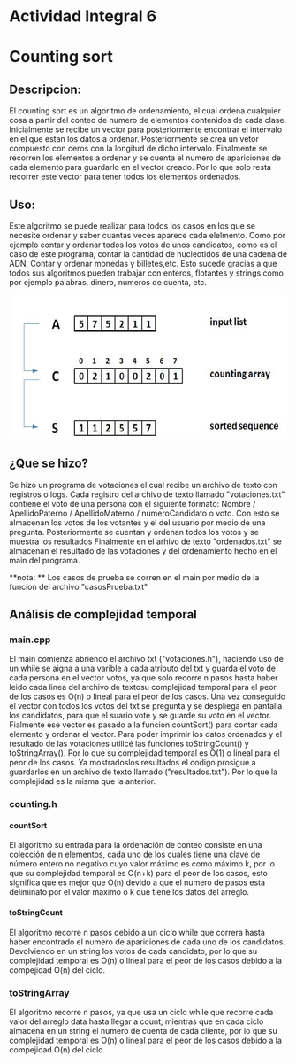 # Actividad Integral 6

# Counting sort

## Descripcion:
El counting sort es un algoritmo de ordenamiento, el cual ordena cualquier cosa a partir del conteo de numero de elementos contenidos de cada clase.
Inicialmente se recibe un vector para posteriormente encontrar el intervalo en el que estan los datos a ordenar. Posteriormente se crea un vetor compuesto con ceros con la longitud de dicho intervalo. Finalmente se recorren los elementos a ordenar y se cuenta el numero de apariciones de cada elemento para guardarlo en el vector creado. Por lo que solo resta recorrer este vector para tener todos los elementos ordenados.

## Uso:
Este algoritmo se puede realizar para todos los casos en los que se necesite ordenar y saber cuantas veces aparece cada elelmento. Como por ejemplo contar y ordenar todos los votos de unos candidatos, como es el caso de este programa, contar la cantidad de nucleotidos de una cadena de ADN, Contar y ordenar monedas y billetes,etc. Esto sucede gracias a que todos sus algoritmos pueden trabajar con enteros, flotantes y strings como por ejemplo palabras, dinero, numeros de cuenta, etc.

![alt tag](https://github.com/Davidguzley/TC1031_Actividades_Integrales/blob/master/Actividad%20Integral%206.-%20Una%20nueva%20estructura/Example-of-counting-sort.png)

## ¿Que se hizo?
Se hizo un programa de votaciones el cual recibe un archivo de texto con registros o logs.
Cada registro del archivo de texto llamado "votaciones.txt" contiene el voto de una persona con el siguiente formato:
Nombre / ApellidoPaterno / ApellidoMaterno / numeroCandidato o voto.
Con esto se almacenan los votos de los votantes y el del usuario por medio de una pregunta. Posteriormente se cuentan y ordenan todos los votos y se muestra los resultados
Finalmente en el arhivo de texto "ordenados.txt" se almacenan el resultado de las votaciones y del ordenamiento hecho en el main del programa.

**nota: ** Los casos de prueba se corren en el main por medio de la funcion del archivo "casosPrueba.txt"

## Análisis de complejidad temporal

### main.cpp
El main comienza abriendo el archivo txt ("votaciones.h"), haciendo uso de un while se aigna a una varible a cada atributo del txt y guarda el voto de cada persona en el vector votos, ya que solo recorre n pasos hasta haber leido cada linea del archivo de textosu complejidad temporal para el peor de los casos es O(n) o lineal para el peor de los casos.
Una vez conseguido el vector con todos los votos del txt se pregunta y se despliega en pantalla los candidatos, para que  el suario vote y se guarde su voto en el vector. Fialmente ese vector es pasado a la funcion countSort() para contar cada elemento y ordenar el vector.
Para poder imprimir los datos ordenados y el resultado de las votaciones utilicé las funciones toStringCount() y toStringArray(). Por lo que su complejidad temporal es O(1) o lineal para el peor de los casos.
Ya mostradoslos resultados el codigo prosigue a guardarlos en un archivo de texto llamado ("resultados.txt"). Por lo que la complejidad es la misma que la anterior.

### counting.h
#### countSort
El algoritmo su entrada para la ordenación de conteo consiste en una colección de n elementos, cada uno de los cuales tiene una clave de número entero no negativo cuyo valor  máximo es como máximo k, por lo que su complejidad temporal es O(n+k) para el peor de los casos, esto significa que es mejor que O(n) devido a que el numero de pasos esta deliminato por el valor maximo o k que tiene los datos del arreglo.

#### toStringCount
El algoritmo recorre n pasos debido a un ciclo while que correra hasta haber encontrado el numero de apariciones de cada uno de los candidatos. Devolviendo en un string los votos de cada candidato, por lo que su complejidad temporal es O(n) o lineal para el peor de los casos debido a la compejidad O(n) del ciclo.

### toStringArray
El algoritmo recorre n pasos, ya que usa un ciclo while que recorre cada valor del arreglo data hasta llegar a count, mientras que en cada ciclo almacena en un string el numero de cuenta de cada cliente, por lo que su complejidad temporal es O(n) o lineal para el peor de los casos debido a la compejidad O(n) del ciclo.
